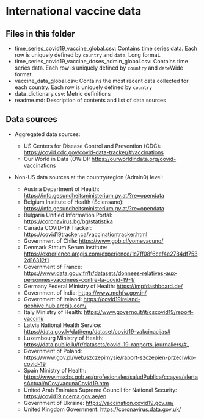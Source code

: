 
# International vaccine data

## Files in this folder

- time_series_covid19_vaccine_global.csv: Contains time series data. Each row is uniquely defined by `country` and `date`. Long format.
- time_series_covid19_vaccine_doses_admin_global.csv: Contains time series data. Each row is uniquely defined by `country` and `date`Wide format.
- vaccine_data_global.csv: Contains the most recent data collected for each country. Each row is uniquely defined by `country`
- data_dictionary.csv: Metric definitions
- readme.md: Description of contents and list of data sources

## Data sources

- Aggregated data sources:
  - US Centers for Disease Control and Prevention (CDC): https://covid.cdc.gov/covid-data-tracker/#vaccinations
  - Our World in Data (OWiD): https://ourworldindata.org/covid-vaccinations

- Non-US data sources at the country/region (Admin0) level:
  - Austria Department of Health: https://info.gesundheitsministerium.gv.at/?re=opendata
  - Belgium Institute of Health (Sciensano): https://info.gesundheitsministerium.gv.at/?re=opendata
  - Bulgaria Unified Information Portal: https://coronavirus.bg/bg/statistika
  - Canada COVID-19 Tracker: https://covid19tracker.ca/vaccinationtracker.html
  - Government of Chile: https://www.gob.cl/yomevacuno/
  - Denmark Statum Serum Institute: https://experience.arcgis.com/experience/1c7ff08f6cef4e2784df7532d16312f1
  - Government of France: https://www.data.gouv.fr/fr/datasets/donnees-relatives-aux-personnes-vaccinees-contre-la-covid-19-1/
  - Germany Federal Ministry of Health: https://impfdashboard.de/
  - Government of India: https://www.mohfw.gov.in/
  - Government of Ireland: https://covid19ireland-geohive.hub.arcgis.com/ 
  - Italy Ministry of Health: https://www.governo.it/it/cscovid19/report-vaccini/
  - Latvia National Health Service: https://data.gov.lv/dati/eng/dataset/covid19-vakcinacijas#
  - Luxembourg Ministry of Health: https://data.public.lu/fr/datasets/covid-19-rapports-journaliers/#_
  - Government of Poland: https://www.gov.pl/web/szczepimysie/raport-szczepien-przeciwko-covid-19
  - Spain Ministry of Health: https://www.mscbs.gob.es/profesionales/saludPublica/ccayes/alertasActual/nCov/vacunaCovid19.htm
  - United Arab Emirates Supreme Council for National Security: https://covid19.ncema.gov.ae/en
  - Government of Ukraine: https://vaccination.covid19.gov.ua/
  - United Kingdom Government: https://coronavirus.data.gov.uk/
